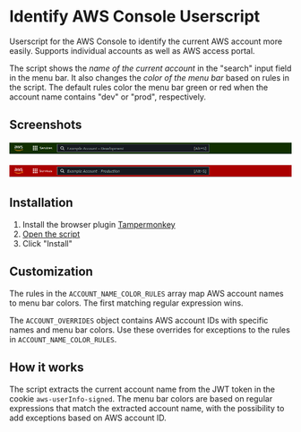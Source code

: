 # Identify AWS Console Userscript

Userscript for the AWS Console to identify the current AWS account more easily.
Supports individual accounts as well as AWS access portal.

The script shows the _name of the current account_ in the "search" input field in the menu bar.
It also changes the _color of the menu bar_ based on rules in the script. The default rules 
color the menu bar green or red when the account name contains "dev" or "prod", respectively.

## Screenshots

!["Green menu bar for development account"](/images/screenshot-development.png)

!["Red menu bar for production account"](/images/screenshot-production.png)

## Installation

1. Install the browser plugin [Tampermonkey](https://www.tampermonkey.net/)
2. [Open the script](https://github.com/mdenburger/userscript-identify-aws-console/raw/main/identify-aws-console.user.js)
3. Click "Install"

## Customization

The rules in the `ACCOUNT_NAME_COLOR_RULES` array map AWS account names to menu bar colors. 
The first matching regular expression wins.

The `ACCOUNT_OVERRIDES` object contains AWS account IDs with specific names and menu bar colors. 
Use these overrides for exceptions to the rules in `ACCOUNT_NAME_COLOR_RULES`.

## How it works

The script extracts the current account name from the JWT token in the cookie `aws-userInfo-signed`.
The menu bar colors are based on regular expressions that match the extracted account name, 
with the possibility to add exceptions based on AWS account ID.
